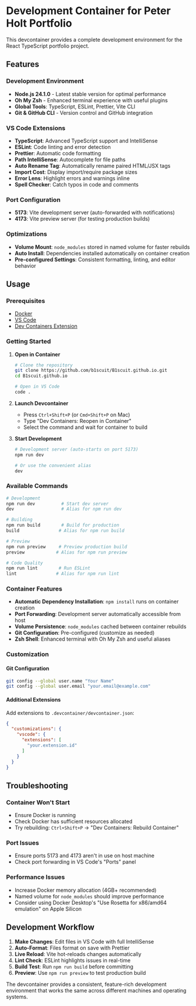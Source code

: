 # Development Container for Peter Holt Portfolio

This devcontainer provides a complete development environment for the React TypeScript portfolio project.

## Features

### Development Environment
- **Node.js 24.1.0** - Latest stable version for optimal performance
- **Oh My Zsh** - Enhanced terminal experience with useful plugins
- **Global Tools**: TypeScript, ESLint, Prettier, Vite CLI
- **Git & GitHub CLI** - Version control and GitHub integration

### VS Code Extensions
- **TypeScript**: Advanced TypeScript support and IntelliSense
- **ESLint**: Code linting and error detection
- **Prettier**: Automatic code formatting
- **Path IntelliSense**: Autocomplete for file paths
- **Auto Rename Tag**: Automatically rename paired HTML/JSX tags
- **Import Cost**: Display import/require package sizes
- **Error Lens**: Highlight errors and warnings inline
- **Spell Checker**: Catch typos in code and comments

### Port Configuration
- **5173**: Vite development server (auto-forwarded with notifications)
- **4173**: Vite preview server (for testing production builds)

### Optimizations
- **Volume Mount**: `node_modules` stored in named volume for faster rebuilds
- **Auto Install**: Dependencies installed automatically on container creation
- **Pre-configured Settings**: Consistent formatting, linting, and editor behavior

## Usage

### Prerequisites
- [Docker](https://www.docker.com/get-started)
- [VS Code](https://code.visualstudio.com/)
- [Dev Containers Extension](https://marketplace.visualstudio.com/items?itemName=ms-vscode-remote.remote-containers)

### Getting Started

1. **Open in Container**
   ```bash
   # Clone the repository
   git clone https://github.com/b1scuit/B1scuit.github.io.git
   cd B1scuit.github.io
   
   # Open in VS Code
   code .
   ```

2. **Launch Devcontainer**
   - Press `Ctrl+Shift+P` (or `Cmd+Shift+P` on Mac)
   - Type "Dev Containers: Reopen in Container"
   - Select the command and wait for container to build

3. **Start Development**
   ```bash
   # Development server (auto-starts on port 5173)
   npm run dev
   
   # Or use the convenient alias
   dev
   ```

### Available Commands

```bash
# Development
npm run dev          # Start dev server
dev                  # Alias for npm run dev

# Building
npm run build        # Build for production
build               # Alias for npm run build

# Preview
npm run preview     # Preview production build
preview            # Alias for npm run preview

# Code Quality
npm run lint        # Run ESLint
lint               # Alias for npm run lint
```

### Container Features

- **Automatic Dependency Installation**: `npm install` runs on container creation
- **Port Forwarding**: Development server automatically accessible from host
- **Volume Persistence**: `node_modules` cached between container rebuilds
- **Git Configuration**: Pre-configured (customize as needed)
- **Zsh Shell**: Enhanced terminal with Oh My Zsh and useful aliases

### Customization

#### Git Configuration
```bash
git config --global user.name "Your Name"
git config --global user.email "your.email@example.com"
```

#### Additional Extensions
Add extensions to `.devcontainer/devcontainer.json`:
```json
{
  "customizations": {
    "vscode": {
      "extensions": [
        "your.extension.id"
      ]
    }
  }
}
```

## Troubleshooting

### Container Won't Start
- Ensure Docker is running
- Check Docker has sufficient resources allocated
- Try rebuilding: `Ctrl+Shift+P` → "Dev Containers: Rebuild Container"

### Port Issues
- Ensure ports 5173 and 4173 aren't in use on host machine
- Check port forwarding in VS Code's "Ports" panel

### Performance Issues
- Increase Docker memory allocation (4GB+ recommended)
- Named volume for `node_modules` should improve performance
- Consider using Docker Desktop's "Use Rosetta for x86/amd64 emulation" on Apple Silicon

## Development Workflow

1. **Make Changes**: Edit files in VS Code with full IntelliSense
2. **Auto-Format**: Files format on save with Prettier
3. **Live Reload**: Vite hot-reloads changes automatically
4. **Lint Check**: ESLint highlights issues in real-time
5. **Build Test**: Run `npm run build` before committing
6. **Preview**: Use `npm run preview` to test production build

The devcontainer provides a consistent, feature-rich development environment that works the same across different machines and operating systems.